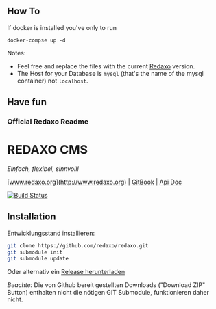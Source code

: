 ## How To
If docker is installed you've only to run 
```
docker-compse up -d
```
 
Notes: 
* Feel free and replace the files with the current [Redaxo](https://github.com/redaxo/redaxo) version.
* The Host for your Database is ```mysql``` (that's the name of the mysql container) not ```localhost```.

Have fun
---
### Official Redaxo Readme
REDAXO CMS
==========

*Einfach, flexibel, sinnvoll!*

[www.redaxo.org](http://www.redaxo.org) | [GitBook](http://doku.redaxo.sioweb.de/5.0/advanced/) | [Api Doc](http://www.redaxo.org/docs/)

[![Build Status](https://secure.travis-ci.org/redaxo/redaxo.png?branch=master)](http://travis-ci.org/redaxo/redaxo)

Installation
------------

Entwicklungsstand installieren:

```sh
git clone https://github.com/redaxo/redaxo.git
git submodule init
git submodule update
```

Oder alternativ ein [Release herunterladen](https://github.com/redaxo/redaxo/releases)

*Beachte:* Die von Github bereit gestellten Downloads ("Download ZIP" Button) enthalten nicht die nötigen GIT Submodule, funktionieren daher nicht.
